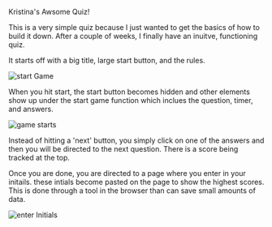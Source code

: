 Kristina's Awsome Quiz!

This is a very simple quiz because I just wanted to get the basics of how to build it down. After a couple of weeks, I finally have an inuitve, functioning quiz.

It starts off with a big title, large start button, and the rules. 

![ start Game](04-Web-APIs/01-Activities/00-sandbox/photos/startAndRules.jpeg)


When you hit start, the start button becomes hidden and other elements show up under the start game function which inclues the question, timer, and answers.

![ game starts](04-Web-APIs/01-Activities/00-sandbox/photos/questions.jpeg)

Instead of hitting a 'next' button, you simply click on one of the answers and then you will be directed to the next question. There is a score being tracked at the top.



Once you are done, you are directed to a page where you enter in your initails. these intials become pasted on the page to show the highest scores. This is done through a tool in the browser than can save small amounts of data.


![ enter Initials](04-Web-APIs/01-Activities/00-sandbox/photos/withInit.jpeg)